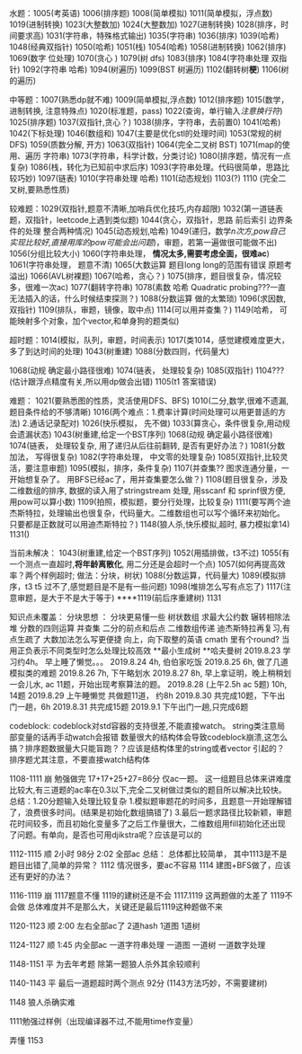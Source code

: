 水题：1005(考英语)  1006(排序题) 1008(简单模拟) 1011(简单模拟，浮点数) 1019(进制转换) 1023(大整数加) 1024(大整数加)
1027(进制转换) 1028(排序，时间要求高) 1031(字符串，特殊格式输出) 1035(字符串) 1036(排序) 1039(哈希) 1048(经典双指针) 1050(哈希) 1051(栈) 1054(哈希) 1058(进制转换) 
1062(排序) 1069(数字 位处理) 1070(贪心 ) 1079(树 dfs) 1083(排序) 1084(字符串处理 双指针)
1092(字符串 哈希) 1094(树遍历) 1099(BST 树遍历) 1102(翻转树**梗**) 1106(树的遍历)

中等题：1007(熟悉dp就不难) 1009(简单模拟,浮点数) 1012(排序题) 1015(数学，进制转换, 注意特殊点) 1020(标准题，pass)
1022(查询，单行输入*注意换行符*) 1025(排序题) 1037(双指针,贪心？)  1038(排序，字符串，去前置0) 1041(哈希)
1042(下标处理) 1046(数组和) 1047(主要是优化stl的处理时间) 1053(常规的树DFS)
1059(质数分解, 开方) 1063(双指针) 1064(完全二叉树 BST) 1071(map的使用、遍历 字符串)
1073(字符串，科学计数，分类讨论)
1080(排序题，情况有一点复杂)
1086(栈，转化为已知前中求后序)
1093(字符串处理。代码很简单，思路比较巧妙)
1097(链表)
1010(字符串处理 哈希)
1101(动态规划)
1103(?)
1110 (完全二叉树,要熟悉性质)

较难题：1029(双指针,题意不清晰,加哨兵优化技巧,内存超限)
1032(第一道链表题，双指针，leetcode上遇到类似题)
1044(贪心，双指针，思路 前后索引 边界条件的处理 整合两种情况) 
1045(动态规划,哈希)
1049(递归，数学*n次方,pow自己实现比较好,直接用库的pow可能会出问题*)，审题，若第一遍做很可能做不出)
1056(分组比较大小)
1060(字符串处理， **情况太多,需要考虑全面，很难ac**)
1061(字符串处理， 题意不清)
1065(大数运算 题目long long的范围有错误 原题考溢出)
1066(AVL树裸题)
1067(哈希，贪心？)
1075(排序，题目很复杂，情况较多，很难一次ac)
1077(翻转字符串)
1078(素数 哈希 Quadratic probing???一直无法插入的话，什么时候结束探测？)
1088(分数运算 做的太繁琐)
1096(求因数,双指针)
1109(排队，审题，镜像，取中点)
1114(可以用并查集？)
1149(哈希， 可能映射多个对象，加个vector,和单身狗的题类似)

超时题：1014(模拟，队列，审题，时间表示) 
1017(类1014，感觉建模难度更大，多了到达时间的处理)
1043(树重建)
1088(分数四则，代码量大)

1068(动规 确定最小路径很难)
1074(链表， 处理较复杂)
1085(双指针)
1104??? (估计跟浮点精度有关,所以用dp做会出错)
1105(t1 答案错误)


难题：
1021(要熟悉图的性质，灵活使用DFS、BFS) 
1010(二分,数学,很难不遗漏,题目条件给的不够清晰) 
1016(两个难点：1.费率计算(时间处理可以用更普适的方法) 2.通话记录配对) 
1026(快乐模拟， 先不做)
1033(算贪心，条件很复杂,用动规会遗漏状态)
1043(树重建,给定一个BST序列)
1068(动规 确定最小路径很难)
1074(链表， 处理较复杂, 用了递归从后往前翻转, 是否有更好办法？)
1081(分数加法， 写得很复杂)
1082(字符串处理， 中文零的处理复杂)
1085(双指针,比较灵活，要注意审题)
1095(模拟，排序，条件复杂)
1107(并查集?? 图求连通分量，一开始想复杂了。 用BFS已经ac了，用并查集要怎么做？)
1108(题目很复杂，涉及二维数组的排序, 数据的读入用了stringstream 处理, 用sscanf 和 sprinf很方便, 用pow可以算小数)
1109(拍照，模拟题，要分行处理，比较复杂)
1111(要写两个迪杰斯特拉，处理输出也很复杂，代码量大。二维数组也可以写个循环来初始化。 只要都是正数就可以用迪杰斯特拉？)
1148(狼人杀,快乐模拟,超时, 暴力模拟拿14)
1131()

当前未解决：
1043(树重建,给定一个BST序列)
1052(用插排做，t3不过)
1055(有一个测点一直超时,**将年龄离散化**, 用二分还是会超时一个点)
1057(如何再提高效率？两个样例超时; 做法：分块，树状)
1088(分数运算，代码量大)
1089(模拟排序，t3 t5 过不了,感觉题目是不是有一些问题)
1098(堆排怎么写有点忘了)
1117(注意审题，是大于不是大于等于)
****1119(前后序重建树)
1131

知识点未覆盖：
分块思想 ：
分块更易懂一些
树状数组
求最大公约数 辗转相除法
堆
分数的四则运算
并查集
二分的前点和后点
二维数组传递
迪杰斯特拉再复习,有点生疏了
大数加法怎么写更便捷
向上，向下取整的英语  cmath 里有个round?
当用正负表示不同类型时怎么处理比较高效
**最小生成树
**哈夫曼树
2019.8.23 学习约4h。 早上睡了懒觉。。。
2019.8.24 4h, 伯伯家吃饭
2019.8.25 6h, 做了几道模拟类的难题
2019.8.26 7h, 下午略划水
2019.8.27 8h, 早上拿证明，晚上稍稍划一会儿水, ac 11题，开始出现考察算法的题。
2019.8.28 (上午2.5h ac 5题) 10h, 14题
2019.8.29 上午睡懒觉 共做题11道， 约8h
2019.8.30 共完成10题，下午出门一趟，6h
2019.8.31 共完成15题
2019.9.1 下午出门一趟,只完成6题

codeblock:
codeblock对std容器的支持很差,不能直接watch。
string类注意局部变量的话再手动watch会报错
数量很大的结构体会导致codeblock崩溃,这怎么搞？排序题数据量大只能盲跑？？应该是结构体里的string或者vector 引起的？
排序题尤其注意，不要直接watch结构体


1108-1111 崩 勉强做完 17+17+25+27=86分 仅ac一题。
这一组题目总体来讲难度比较大,有三道题的ac率在0.3以下,完全二叉树做过类似的题目所以解决比较快。
总结：1.20分题输入处理比较复杂
1.模拟题审题花的时间多，且题意一开始理解错了，浪费很多时间。(结果是初始化数组搞错了)
3.最后一题求路径比较新颖，审题花时间较多，而且初始化变量多了之后工作量很大，二维数组用fill初始化还出现了问题。有单向，是否也可用djikstra呢？应该是可以的

1112-1115 顺 2小时 98分  2:02 全部ac
总结：
总体都比较简单， 其中1113是不是题目出错了,简单的异常？ 
1112 情况很多，要ac不容易  1114 建图+BFS做了，应该还有更好的办法？

1116-1119 崩  1117题意不懂 1119的建树还是不会
1117.1119 这两题做的太差了 1119不会做  总体难度并不是那么大，关键还是最后1119这种题做不来

1120-1123 顺  2:00 左右全部ac了  2道hash 1道图 1道树 

1124-1127 顺 1:45 内全部ac  一道字符串处理 一道图 一道树 一道数字处理

1148-1151 平 为去年考题 除第一题狼人杀外其余较顺利

1140-1143 平 最后一道题超时两个测点 92分 (1143方法巧妙，不需要建树)



1148 狼人杀确实难


1111勉强过样例（出现编译器不过,不能用time作变量）


弄懂 1153
